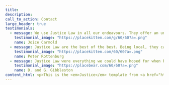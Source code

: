 ```yaml
---
title:
description:
call_to_action: Contact
large_header: true
testimonials:
  - message: We use Justice Law in all our endeavours. They offer an unparalleled service when it comes to running a business.
    testimonial_image: "https://placekitten.com/g/60/60?a=.png"
    name: Joice Carmold
  - message: Justice Law are the best of the best. Being local, they care about people and have strong ties to the community.
    testimonial_image: "https://placekitten.com/60/60?a=.png"
    name: Peter Rottenburg
  - message: Justice Law were everything we could have hoped for when buying our first home. Highly recommended to all.
    testimonial_image: "https://placebear.com/60/60?a=.png"
    name: D. and G. Gibbleston
content_html: <p>This is the <em>Justice</em> template from <a href="https://cloudcannon.com/">CloudCannon</a>. Justice is strong foundation for the web presence of a law firm or business. It’s filled with fictitious example content to get you started.</p><p>Justice Law is professional representation. Practicing for over 50 years, our team have the knowledge and skills to get you results.</p>
---
```

